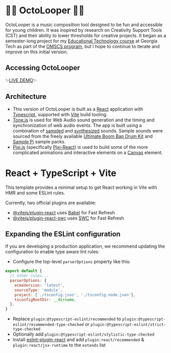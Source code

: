 # 🐙🔁 OctoLooper 🔁🐙

OctoLooper is a music composition tool designed to be fun and accessible for young children. It was inspired by research on Creativity Support Tools (CST) and their ability to lower thresholds for creative projects. It began as a semester-long project for my [Educational Technology course](https://omscs6460.gatech.edu/) at Georgia Tech as part of the [OMSCS program](https://omscs.gatech.edu/), but I hope to continue to iterate and improve on this initial version.

## Accessing OctoLooper
✨[LIVE DEMO](https://wrenhawth.github.io/octo-looper/)✨

## Architecture

* This version of OctoLooper is built as a [React](https://react.dev/) application with [Typescript](https://www.typescriptlang.org/), supported with [Vite](https://vitejs.dev/) build tooling.
* [Tone.js](https://tonejs.github.io/) is used for Web Audio sound generation and the timing and synchronization of web audio events. The app is built using a combination of [sampled](https://github.com/Tonejs/Tone.js?tab=readme-ov-file#tonesampler) and [synthesized](https://github.com/Tonejs/Tone.js?tab=readme-ov-file#instruments) sounds. Sample sounds were sourced from the freely available [Ultimate Boom Bap Drum Kit](https://soundpacks.com/free-sound-packs/ultimate-boom-bap-drum-kit/) and [Sample Pi](https://github.com/alex-esc/sample-pi) sample packs.
* [Pixi.js](https://pixijs.com/) (specifically [Pixi-React](https://pixijs.io/pixi-react/)) is used to build some of the more complicated animations and interactive elements on a [Canvas](https://developer.mozilla.org/en-US/docs/Web/API/Canvas_API) element.

# React + TypeScript + Vite

This template provides a minimal setup to get React working in Vite with HMR and some ESLint rules.

Currently, two official plugins are available:

- [@vitejs/plugin-react](https://github.com/vitejs/vite-plugin-react/blob/main/packages/plugin-react/README.md) uses [Babel](https://babeljs.io/) for Fast Refresh
- [@vitejs/plugin-react-swc](https://github.com/vitejs/vite-plugin-react-swc) uses [SWC](https://swc.rs/) for Fast Refresh

## Expanding the ESLint configuration

If you are developing a production application, we recommend updating the configuration to enable type aware lint rules:

- Configure the top-level `parserOptions` property like this:

```js
export default {
  // other rules...
  parserOptions: {
    ecmaVersion: 'latest',
    sourceType: 'module',
    project: ['./tsconfig.json', './tsconfig.node.json'],
    tsconfigRootDir: __dirname,
  },
}
```

- Replace `plugin:@typescript-eslint/recommended` to `plugin:@typescript-eslint/recommended-type-checked` or `plugin:@typescript-eslint/strict-type-checked`
- Optionally add `plugin:@typescript-eslint/stylistic-type-checked`
- Install [eslint-plugin-react](https://github.com/jsx-eslint/eslint-plugin-react) and add `plugin:react/recommended` & `plugin:react/jsx-runtime` to the `extends` list
